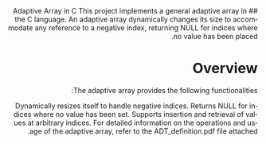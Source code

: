 <div dir="rtl" lang="en">
## Adaptive Array in C
This project implements a general adaptive array in the C language. An adaptive array dynamically changes its size to accommodate any reference to a negative index, returning NULL for indices where no value has been placed.

# Overview
The adaptive array provides the following functionalities:

Dynamically resizes itself to handle negative indices.
Returns NULL for indices where no value has been set.
Supports insertion and retrieval of values at arbitrary indices.
For detailed information on the operations and usage of the adaptive array, refer to the ADT_definition.pdf file attached.



</div>
